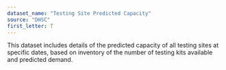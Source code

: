 ```yaml
---
dataset_name: "Testing Site Predicted Capacity"
source: "DHSC"
first_letter: T
---
```

This dataset includes details of the predicted capacity of all testing sites at specific dates, based on inventory of the number of testing kits available and predicted demand.